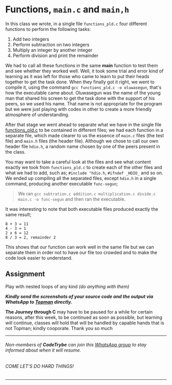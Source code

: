 # Functions, `main.c` and `main,h`
In this class we wrote, in a single file `functions_pld.c` four different functions to perform the following tasks:
1. Add two integers
2. Perform subtraction on two integers
3. Multiply an integer by another integer
4. Perform division and print the remainder

We had to call all these functions in the same **main** function to test them and see whether they worked well. Well, it took some trial and error kind of learning as it was left for those who came to learn to put their heads together to get the task done. When they finally got it right, we went to compile it, using the command `gcc functions_pld.c -o oluwasegun`, that's how the executable came about. Oluwasegun was the name of the young man that shared his screen to get the task done with the support of his peers, so we used his name. That name is not appropriate for the program but we were just playing with codes in other to create a more friendly atmosphere of understanding.

After that stage we went ahead to separate what we have in the single file [functions_pld.c](./functions_pld.c) to be contained in different files; we had each function in a separate file, which made clearer to us the essence of `main.c` files (the test file) and `main.h` files (the header file). Although we chose to call our own header file `hdio.h`, a random name chosen by one of the peers present in the class.

You may want to take a careful look at the files and see what content exactly we took from `functions_pld.c` to create each of the other files and what we had to add, such as; `#include "hdio.h`, `#ifndef _HDIO_` and so on. We ended up compiling all the separated files, except `hdio.h` in a single command, producing another executable `func-segun`;
> We ran `gcc subtration.c addition.c multiplication.c divide.c main.c -o func-segun` and then ran the executable.

It was interesting to note that both executable files produced exactly the same result;
```
8 + 3 = 11
4 - 3 = 1
2 x 6 = 12
8 / 3 = 2, remainder 2
```
This shows that our function can work well in the same file but we can separate them in order not to have our file too crowded and to make the code look easier to understand.

## Assignment
Play with nested loops of any kind *(do anything with them)*

***Kindly send the screenshots of your source code and the output via WhatsApp to [Topman](https://wa.link/66ef36) directly.***

**The Journey through C** may have to be paused for a while for certain reasons, after this week, to be continued as soon as possible, but learning will continue, classes will hold that will be handled by capable hands that is not Topman; kindly cooporate.
Thank you so much

-----
###### Non-members of **CodeTrybe** can join this [WhatsApp group](https://chat.whatsapp.com/EIDan9CzMq7Ag6qJBTXh8F) to stay informed about when it will resume.
###### COME LET'S DO HARD THINGS!
-----
